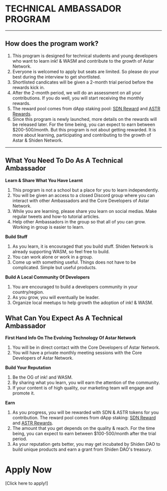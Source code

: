 # TECHNICAL AMBASSADOR PROGRAM

---
## How does the program work?
1. This program is designed for technical students and young developers who want to learn ink! & WASM and contribute to the growth of Astar Network.
2. Everyone is welcomed to apply but seats are limited. So please do your best during the interview to get shortlisted.
3. Shortlisted candicates will be given a 2-month trial period before the rewards kick in.
4. After the 2-month period, we will do an assessment on all your contributions. If you do well, you will start receiving the monthly rewards.
5. The reward pool comes from dApp staking pool: [SDN Reward](https://shiden.subscan.io/account/ZfEuzYHyfo5TZfAx9fsntdkx2W4gDFLPwUNeqSrJTpQJXDc?tab=reward) and [ASTR Rewards](https://astar.subscan.io/account/ZfEuzYHyfo5TZfAx9fsntdkx2W4gDFLPwUNeqSrJTpQJXDc).
6. Since this program is newly launched, more details on the rewards will be released later. For the time being, you can expect to earn between $200-500/month. But this program is not about getting rewarded. It is more about learning, participating and contributing to the growth of Astar & Shiden Network. 

---

## What You Need To Do As A Technical Ambassador

**Learn & Share What You Have Learnt**
1. This program is not a school but a place for you to learn independently.
2. You will be given an access to a closed Discord group where you can interact with other Ambassadors and the Core Developers of Astar Network.
3. While you are learning, please share you learn on social medias. Make regular tweets and how-to tutorial articles.
4. Help other Ambassadors in the group so that all of you can grow. Working in group is easier to learn.
  
**Build Stuff**
1. As you learn, it is encouraged that you build stuff. Shiden Network is already supporting WASM, so feel free to build.
2. You can work alone or work in a group. 
3. Come up with something useful. Things does not have to be complicated. Simple but useful products.

**Build A Local Community Of Developers**
1. You are encouraged to build a developers community in your country/region.
2. As you grow, you will eventually be leader.
3. Organize local meetups to help growth the adoption of ink! & WASM.

## What Can You Expect As A Technical Ambassador

**First Hand Info On The Evolving Technology Of Astar Network**
1. You will be in direct contact with the Core Developers of Astar Network. 
2. You will have a private monthly meeting sessions with the Core Developers of Astar Network.

**Build Your Reputation**
1. Be the OG of ink! and WASM.
2. By sharing what you learn, you will earn the attention of the community.
3. If your content is of high quality, our marketing team will engage and promote it.

**Earn**
1. As you progress, you will be rewarded with SDN & ASTR tokens for you contribution. The reward pool comes from dApp staking: [SDN Reward](https://shiden.subscan.io/account/ZfEuzYHyfo5TZfAx9fsntdkx2W4gDFLPwUNeqSrJTpQJXDc?tab=reward) and [ASTR Rewards](https://astar.subscan.io/account/ZfEuzYHyfo5TZfAx9fsntdkx2W4gDFLPwUNeqSrJTpQJXDc).
2. The amount that you get depends on the quality & reach. For the time being, you can expect to earn between $100-500/month after the trial period.
3. As your reputation gets better, you may get incubated by Shiden DAO to build unique products and earn a grant from Shiden DAO's treasury.


# Apply Now
[Click here to apply!]
